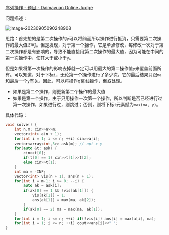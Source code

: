 [序列操作 - 题目 - Daimayuan Online Judge](http://oj.daimayuan.top/problem/452)

问题描述：

![image-20230905090248908](https://cdn.789ak.com/img/image-20230905090248908.png)

思路：首先想的是第二次操作的`y`可以将前面所以操作进行抵消，只需要第二次操作的最大值即可。但是发现，对于第一个操作，它是单点修改，每修改一次对于第二次操作都是有影响的，导致不能直接用第二次操作的最大值，因为可能在中间的第一次操作中，使其大于或小于`y`。

但是如果将第一次操作的影响去掉就一定可以用最大的第二操作值`y`来覆盖前面所有。可以知道，对于下标`i`，无论第一个操作进行了多少次，它的最后结果只跟`ma`和最后一个`y`有关。因此，可以将操作q离线操作，倒叙处理。

- 如果是第二个操作，则更新第二个操作的最大值
- 如果是第一个操作，由于只用操作一次第一个操作，所以判断是否已经进行过第一次操作，如果进行过，则跳过；否则，则将下标`i`元素赋为`max(ma, y)`。

具体代码：

```cpp
void solve() {
    int n,m; cin>>n>>m;
    vector<int> a(n + 1);
    for(int i = 1; i <= n; ++i) cin>>a[i];
    vector<array<int,3>> ask(m); // opt x y
    for(auto &t: ask) {
        cin>>t[0];
        if(t[0] == 1) cin>>t[1]>>t[2];
        else cin>>t[1];
    }
    int ma = -INF;
    vector<int> vis(n + 1), ans(n + 1);
    for(int i = m-1; i >= 0; --i) {
        auto ak = ask[i];
        if(ak[0] == 1 && !vis[ak[1]]) {
            vis[ak[1]] = 1;
            ans[ak[1]] = max(ma, ak[2]);
        }
        if(ak[0] == 2) ma = max(ma, ak[1]);
    }
    for(int i = 1; i <= n; ++i) if(!vis[i]) ans[i] = max(a[i], ma);
    for(int i = 1; i <= n; ++i) cout<<ans[i]<<" ";
}
```

